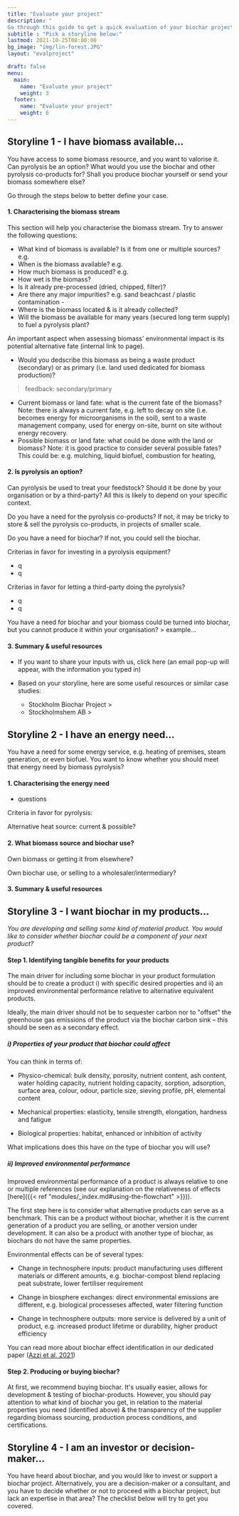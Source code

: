 ```yaml
---
title: "Evaluate your project"
description: "
Go through this guide to get a quick evaluation of your biochar project. Start by picking the storyline that fits you best."
subtitle : "Pick a storyline below:"
lastmod: 2021-10-25T00:00:00
bg_image: "img/lin-forest.JPG"
layout: "evalproject"

draft: false
menu:
  main:
    name: "Evaluate your project"
    weight: 3
  footer:
    name: "Evaluate your project"
    weight: 6
---
```



## Storyline 1 - I have biomass available...

You have access to some biomass resource, and you want to valorise it. Can pyrolysis be an option? What would you use the biochar and other pyrolysis co-products for? Shall you produce biochar yourself or send your biomass somewhere else? 

Go through the steps below to better define your case.

#### 1. Characterising the biomass stream

This section will help you characterise the biomass stream. Try to answer the following questions:
- What kind of biomass is available? Is it from one or multiple sources? e.g. 
- When is the biomass available? e.g. 
- How much biomass is produced? e.g. 
- How wet is the biomass?
- Is it already pre-processed (dried, chipped, filter)?
- Are there any major impurities? e.g. sand beachcast / plastic contamination -
- Where is the biomass located & is it already collected?
- Will the biomass be available for many years (secured long term supply) to fuel a pyrolysis plant?

An important aspect when assessing biomass' environmental impact is its potential alternative fate (internal link to page). 
- Would you dedscribe this biomass as being a waste product (secondary) or as primary (i.e. land used dedicated for biomass production)?
> feedback: secondary/primary
- Current biomass or land fate: what is the current fate of the biomass? Note: there is always a current fate, e.g. left to decay on site (i.e. becomes energy for microorganisms in the soil), sent to a waste management company, used for energy on-site, burnt on site without energy recovery.
- Possible biomass or land fate: what could be done with the land or biomass? Note: it is good practice to consider several possible fates? This could be: e.g. mulching, liquid biofuel, combustion for heating, 


#### 2. Is pyrolysis an option?

Can pyrolysis be used to treat your feedstock? Should it be done by your organisation or by a third-party? All this is likely to depend on your specific context.

Do you have a need for the pyrolysis co-products? If not, it may be tricky to store & sell the pyrolysis co-products, in projects of smaller scale.

Do you have a need for biochar? If not, you could sell the biochar. 

Criterias in favor for investing in a pyrolysis equipment?
- q
- q
  
Criterias in favor for letting a third-party doing the pyrolysis?
- q
- q

You have a need for biochar and your biomass could be turned into biochar, but you cannot produce it within your organisation? > example… 

#### 3. Summary & useful resources 

- If you want to share your inputs with us, click here (an email pop-up will appear, with the information you typed in)

- Based on your storyline, here are some useful resources or similar case studies:
  - Stockholm Biochar Project > 
  - Stockholmshem AB > 
  


## Storyline 2 - I have an energy need...

You have a need for some energy service, e.g. heating of premises, steam generation, or even biofuel. You want to know whether you should meet that energy need by biomass pyrolysis?

#### 1. Characterising the energy need

- questions


Criteria in favor for pyrolysis:

Alternative heat source: current & possible?


#### 2. What biomass source and biochar use?

Own biomass or getting it from elsewhere?

Own biochar use, or selling to a wholesaler/intermediary?



#### 3. Summary & useful resources 


## Storyline 3 - I want biochar in my products...

*You are developing and selling some kind of material product. You would like to consider whether biochar could be a component of your next product?*

#### Step 1. Identifying tangible benefits for your products

The main driver for including some biochar in your product formulation should be to create a product i) with specific desired properties and ii) an improved environmental performance relative to alternative equivalent products.

Ideally, the main driver should not be to sequester carbon nor to "offset" the greenhouse gas emissions of the product via the biochar carbon sink – this should be seen as a secondary effect.

##### **i) Properties of your product that biochar could affect**

You can think in terms of:

- Physico-chemical: bulk density, porosity, nutrient content, ash content, water holding capacity, nutrient holding capacity, sorption, adsorption, surface area, colour, odour, particle size, sieving profile, pH, elemental content

- Mechanical properties: elasticity, tensile strength, elongation, hardness and fatigue 

- Biological properties: habitat, enhanced or inhibition of activity

What implications does this have on the type of biochar you will use? 

##### **ii) Improved environmental performance**

Improved environmental performance of a product is always relative to one or multiple references (see our explanation on the relativeness of effects [here]({{< ref "modules/_index.md#using-the-flowchart" >}})). 

The first step here is to consider what alternative products can serve as a benchmark. This can be a product without biochar, whether it is the current generation of a product you are selling, or another version under development. It can also be a product with another type of biochar, as biochars do not have the same properties.

Environmental effects can be of several types:
- Change in technosphere inputs: product manufacturing uses different materials or different amounts, e.g. biochar-compost blend replacing peat substrate, lower fertiliser requirement
  
- Change in biosphere exchanges: direct environmental emissions are different, e.g. biological processeses affected, water filtering function
  
- Change in technosphere outputs: more service is delivered by a unit of product, e.g. increased product lifetime or durability, higher product efficiency

You can read more about biochar effect identification in our dedicated paper (<a href="https://doi.org/10.1016/j.jenvman.2021.112154" target="_blank">Azzi et al. 2021</a>)

#### Step 2. Producing or buying biochar?

At first, we recommend buying biochar. It's usually easier, allows for development & testing of biochar-products. However, you should pay attention to what kind of biochar you get, in relation to the material properties you need (identified above) & the transparency of the supplier regarding biomass sourcing, production process conditions, and certifications.


## Storyline 4 - I am an investor or decision-maker... 

You have heard about biochar, and you would like to invest or support a biochar project. Alternatively, you are a decision-maker or a consultant, and you have to decide whether or not to proceed with a biochar project, but lack an expertise in that area? The checklist below will try to get you covered.



